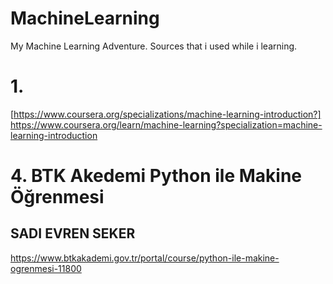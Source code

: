 # MachineLearning
My Machine Learning Adventure. Sources that i used while i learning. 

# 1. 

[https://www.coursera.org/specializations/machine-learning-introduction?]
https://www.coursera.org/learn/machine-learning?specialization=machine-learning-introduction




# 4. BTK Akedemi Python ile Makine Öğrenmesi
## SADI EVREN SEKER
https://www.btkakademi.gov.tr/portal/course/python-ile-makine-ogrenmesi-11800

